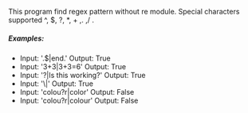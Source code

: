 This program find regex pattern without re module.
Special characters supported ^, $, ?, *, + ,. ,/ .

##### Examples:
- Input:      '\.$|end.'              Output: True
- Input:     '3\+3|3+3=6'             Output: True
- Input:       '\?|Is this working?'  Output: True
- Input:       '\\|\'                 Output: True
- Input: 'colou\?r|color'             Output: False
- Input: 'colou\?r|colour'            Output: False
